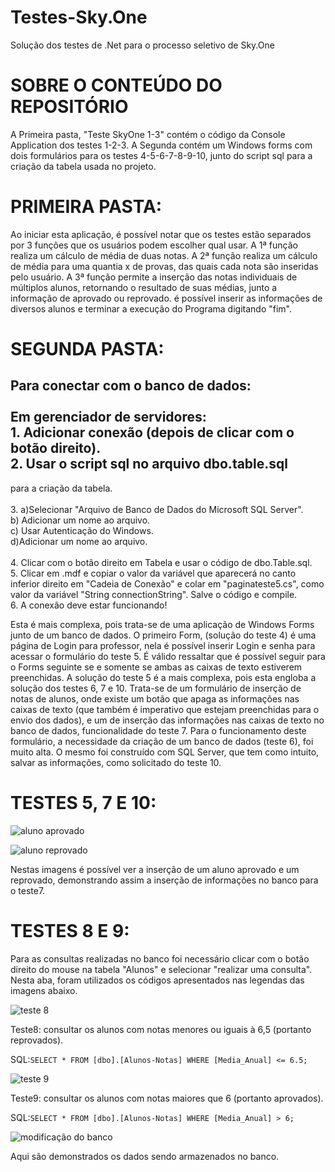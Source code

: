 # Testes-Sky.One

  Solução dos testes de .Net para o processo seletivo de Sky.One

# SOBRE O CONTEÚDO DO REPOSITÓRIO

  A Primeira pasta, "Teste SkyOne 1-3" contém o código da Console Application dos testes 1-2-3.
  A Segunda contém um Windows forms com dois formulários para os testes 4-5-6-7-8-9-10, junto do script 
  sql para a criação da tabela usada no projeto.

 # PRIMEIRA PASTA:
    
  Ao iniciar esta aplicação, é possível notar que os testes estão separados por 3 funções que os usuários podem escolher qual usar.
  A 1ª função realiza um cálculo de média de duas notas.
  A 2ª função realiza um cálculo de média para uma quantia x de provas, das quais cada nota são inseridas pelo usuário.
  A 3ª função permite a inserção das notas individuais de múltiplos alunos, retornando o resultado de suas médias,  junto a informação de aprovado ou reprovado. é possível inserir as informações de diversos alunos e terminar a execução do Programa digitando "fim".

 # SEGUNDA PASTA:
      
 ## Para conectar com o banco de dados:<br><br> Em gerenciador de servidores:<br> 1.  Adicionar conexão (depois de clicar com o botão direito).<br> 2. Usar o script sql no arquivo dbo.table.sql 
para a criação da tabela.<br><br>
3. a)Selecionar "Arquivo de Banco de Dados do Microsoft SQL Server".<br> b) Adicionar um nome ao arquivo.<br>c) Usar Autenticação do Windows.<br> d)Adicionar um nome ao arquivo. <br><br>
4. Clicar com o botão direito em Tabela e usar o código de dbo.Table.sql.<br>5. Clicar em <nome>.mdf e copiar o valor da variável que aparecerá no canto inferior direito em "Cadeia de Conexão" e colar em "paginateste5.cs", como valor da variável "String connectionString". Salve o código e compile.   
6. A conexão deve estar funcionando!

 Esta é mais complexa, pois trata-se de uma aplicação de Windows Forms junto de um banco de dados.
  O primeiro Form, (solução do teste 4) é uma página de Login para professor, nela é possível inserir Login e senha para acessar o formulário 
  do teste 5. É válido ressaltar que é possível seguir para o Forms seguinte se e somente se ambas as caixas de texto 
  estiverem preenchidas.
    A solução do teste 5 é a mais complexa, pois esta engloba a solução dos testes 6, 7 e 10.
  Trata-se de um formulário de inserção de notas de alunos, onde existe um botão que apaga as informações nas caixas de texto
  (que também é imperativo que estejam preenchidas para o envio dos dados), e um de inserção das informações nas caixas de texto
  no banco de dados, funcionalidade do teste 7.
    Para o funcionamento deste formulário, a necessidade da criação de um banco de dados (teste 6), foi muito alta. 
    O mesmo foi construído com SQL Server, que tem como intuito, salvar as informações, como solicitado do teste 10.

# TESTES 5, 7 E 10: 
  
  ![aluno aprovado](https://github.com/LeoACF/Testes-Sky.One/assets/70867390/8b4375be-7d5b-4e9c-8947-b38f3cff2897)
  
  ![aluno reprovado](https://github.com/LeoACF/Testes-Sky.One/assets/70867390/a836a763-1459-4a41-aa22-f0a5e59e0a94)
  
  Nestas imagens é possível ver a inserção de um aluno aprovado e um reprovado, demonstrando assim a inserção de informações no banco para o
  teste7.

  # TESTES 8 E 9:
  Para as consultas realizadas no banco foi necessário clicar com o botão direito do mouse na tabela "Alunos" e selecionar "realizar uma consulta".
  Nesta aba, foram utilizados os códigos apresentados nas legendas das imagens abaixo.
  
  ![teste 8](https://github.com/LeoACF/Testes-Sky.One/assets/70867390/dcefa746-c421-4f0c-89cd-c2e09416308b)
  
  Teste8: consultar os alunos com notas menores ou iguais à 6,5 (portanto reprovados).
  
  SQL:``SELECT * FROM [dbo].[Alunos-Notas] WHERE [Media_Anual] <= 6.5;``

  ![teste 9](https://github.com/LeoACF/Testes-Sky.One/assets/70867390/11876ff0-42e1-4857-88e0-2e00bdff5f6b)

  Teste9: consultar os alunos com notas maiores que 6 (portanto aprovados).
  
  SQL:``SELECT * FROM [dbo].[Alunos-Notas] WHERE [Media_Anual] > 6;``
  
  ![modificação do banco](https://github.com/LeoACF/Testes-Sky.One/assets/70867390/678b6aef-5094-4435-9743-8508ac6df877)
  
  Aqui são demonstrados os dados sendo armazenados no banco.

